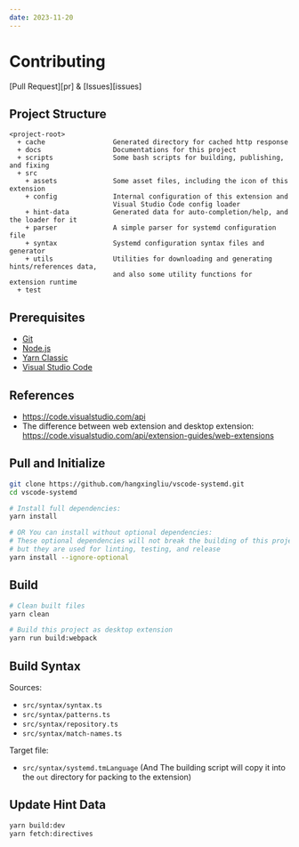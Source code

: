 ```yaml
---
date: 2023-11-20
---
```

# Contributing

[Pull Request][pr] & [Issues][issues]

## Project Structure

```
<project-root>
  + cache                 Generated directory for cached http response
  + docs                  Documentations for this project
  + scripts               Some bash scripts for building, publishing, and fixing 
  + src
    + assets              Some asset files, including the icon of this extension
	+ config              Internal configuration of this extension and 
                          Visual Studio Code config loader
    + hint-data           Generated data for auto-completion/help, and the loader for it
    + parser              A simple parser for systemd configuration file
	+ syntax              Systemd configuration syntax files and generator
	+ utils               Utilities for downloading and generating hints/references data,
                          and also some utility functions for extension runtime
  + test
```

<!-- #region vscode-extension-dev -->
<!-- version: 2023-11-20 -->
## Prerequisites

- [Git](https://git-scm.com/)
- [Node.js](https://nodejs.org/en/)
- [Yarn Classic](https://classic.yarnpkg.com/en/)
- [Visual Studio Code](https://code.visualstudio.com/)

## References

- <https://code.visualstudio.com/api>
- The difference between web extension and desktop extension: <https://code.visualstudio.com/api/extension-guides/web-extensions>
<!-- #endregion vscode-extension-dev -->


## Pull and Initialize

``` bash
git clone https://github.com/hangxingliu/vscode-systemd.git
cd vscode-systemd

# Install full dependencies:
yarn install

# OR You can install without optional dependencies:
# These optional dependencies will not break the building of this project, 
# but they are used for linting, testing, and release
yarn install --ignore-optional
```

## Build

``` bash
# Clean built files
yarn clean

# Build this project as desktop extension
yarn run build:webpack
```

## Build Syntax

Sources:

- `src/syntax/syntax.ts`
- `src/syntax/patterns.ts`
- `src/syntax/repository.ts`
- `src/syntax/match-names.ts`

Target file:

- `src/syntax/systemd.tmLanguage` (And The building script will copy it into the `out` directory for packing to the extension)

## Update Hint Data

``` bash
yarn build:dev
yarn fetch:directives
```
